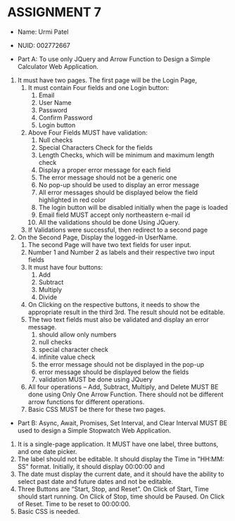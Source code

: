 # ASSIGNMENT 7

+ Name: Urmi Patel
+ NUID: 002772667

+ Part A: To use only JQuery and Arrow Function to Design a Simple Calculator Web Application.

1. It must have two pages. The first page will be the Login Page,
    1. It must contain Four fields and one Login button:
        1. Email
        2. User Name
        3. Password
        4. Confirm Password
        5. Login button
    2. Above Four Fields MUST have validation:
        1. Null checks
        2. Special Characters Check for the fields
        3. Length Checks, which will be minimum and maximum length check
        4. Display a proper error message for each field
        5. The error message should not be a generic one
        6. No pop-up should be used to display an error message
        7. All error messages should be displayed below the field highlighted in red color
        8. The login button will be disabled initially when the page is loaded
        9. Email field MUST accept only northeastern e-mail id
       10. All the validations should be done Using JQuery.
    3. If Validations were successful, then redirect to a second page
2. On the Second Page, Display the logged-in UserName.
    1. The second Page will have two text fields for user input.
    2. Number 1 and Number 2 as labels and their respective two input fields
    3. It must have four buttons:
        1. Add
        2. Subtract
        3. Multiply
        4. Divide
    4. On Clicking on the respective buttons, it needs to show the appropriate result in the third 3rd. The result should not be editable.
    5. The two text fields must also be validated and display an error message.
        1. should allow only numbers
        2. null checks
        3. special character check
        4. infinite value check
        5. the error message should not be displayed in the pop-up
        6. error message should be displayed below the fields
        7. validation MUST be done using JQuery
    6. All four operations – Add, Subtract, Multiply, and Delete MUST BE done using Only One Arrow Function. There should not be different arrow functions for different operations.
    7. Basic CSS MUST be there for these two pages.


+ Part B: Async, Await, Promises, Set Interval, and Clear Interval MUST BE used to design a Simple Stopwatch Web Application.

1. It is a single-page application. It MUST have one label, three buttons, and one date picker.
2. The label should not be editable. It should display the Time in "HH:MM: SS" format. Initially, it should display 00:00:00 and
3. The date must display the current date, and it should have the ability to select past date and future dates and not be editable.
4. Three Buttons are “Start, Stop, and Reset”. On Click of Start, Time should start running. On Click of Stop, time should be Paused. On Click of Reset. Time to be reset to 00:00:00.
5. Basic CSS is needed.
